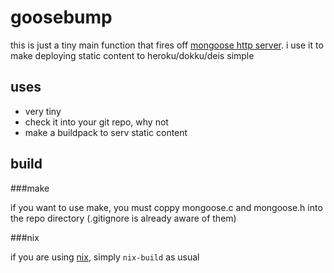 goosebump
=========

this is just a tiny main function that fires off [mongoose http server](https://code.google.com/p/mongoose/). i use it to make deploying static content to heroku/dokku/deis simple

uses
----

* very tiny
* check it into your git repo, why not
* make a buildpack to serv static content

build
-----

###make

if you want to use make, you must coppy mongoose.c and mongoose.h into the repo
directory (.gitignore is already aware of them)

###nix

if you are using [nix](https://nixos.org/nix/), simply `nix-build` as usual
